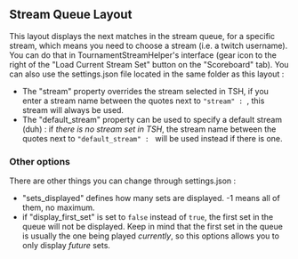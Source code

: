 ## Stream Queue Layout

This layout displays the next matches in the stream queue, for a specific stream, which means you need to choose a stream (i.e. a twitch username). You can do that in TournamentStreamHelper's interface (gear icon to the right of the "Load Current Stream Set" button on the "Scoreboard" tab). You can also use the settings.json file located in the same folder as this layout : 
- The "stream" property overrides the stream selected in TSH, if you enter a stream name between the quotes next to `"stream" : `, this stream will always be used.
- The "default_stream" property can be used to specify a default stream (duh) : if *there is no stream set in TSH*, the stream name between the quotes next to `"default_stream" : ` will be used instead if there is one. 

### Other options
There are other things you can change through settings.json : 
- "sets_displayed" defines how many sets are displayed. -1 means all of them, no maximum.
- if "display_first_set" is set to `false` instead of `true`, the first set in the queue will not be displayed. Keep in mind that the first set in the queue is usually the one being played *currently*, so this options allows you to only display *future* sets.  